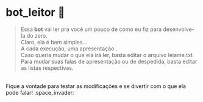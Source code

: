 # bot_leitor :robot:
>Essa **bot** vai ler pra você um pouco de como eu fiz para desenvolve-la do zero.<br>
>Claro, ela é bem simples...<br>
>A cada execução, uma apresentação .<br>
>Caso queria mudar o que ela irá ler, basta editar o arquivo leiame.txt<br>
>Para mudar suas falas de apresentação ou de despedida, basta editar as listas respectivas.<br>
<br>
Fique a vontade para testar as modificações e se divertir com o que ela pode falar! :space_invader:

